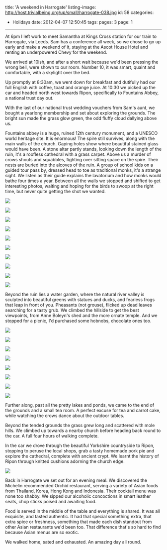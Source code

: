 title: 'A weekend in Harrogate'
listing-image: http://host.trivialbeing.org/up/small/harrogate-038.jpg
id: 58
categories:
  - Holidays
date: 2012-04-07 12:50:45
tags:
pages: 3
page: 1
---

At 6pm I left work to meet Samantha at Kings Cross station for our train to Harrogate, via Leeds. Sam has a conference all week, so we chose to go up early and make a weekend of it, staying at the Ascot House Hotel and renting an underpowered Chevy for the weekend.

We arrived at 10ish, and after a short wait because we'd been pressing the wrong bell, were shown to our room. Number 10, it was smart, quaint and comfortable, with a skylight over the bed.

Up promptly at 8:30am, we went down for breakfast and dutifully had our full English with coffee, toast and orange juice. At 10:30 we picked up the car and headed north west towards Ripon, specifically to Fountains Abbey, a national trust day out.

With the last of our national trust wedding vouchers from Sam's aunt, we bought a yearlong membership and set about exploring the grounds. The bright sun made the grass glow green, the odd fluffy cloud dallying above us.

Fountains abbey is a huge, ruined 12th century monument, and a UNESCO world heritage site. It is enormous! The spire still survives, along with the main walls of the church. Gaping holes show where beautiful stained glass would have been. A stone altar partly stands, looking down the length of the ruin, it's a roofless cathedral with a grass carpet. Above us a murder of crows shouts and squabbles, fighting over sitting space on the spire. Their nests are buried into the alcoves of the ruin. A group of school kids on a guided tour pass by, dressed head to toe as traditional monks, it's a strange sight. We listen as their guide explains the lavatorium and how monks would bathe four times a year. Between all the walls we stopped and shifted to get interesting photos, waiting and hoping for the birds to swoop at the right time, but never quite getting the shot we wanted.

[![](http://host.trivialbeing.org/up/small/harrogate-002.jpg)](http://host.trivialbeing.org/up/harrogate-002.jpg)

[![](http://host.trivialbeing.org/up/small/harrogate-003.jpg)](http://host.trivialbeing.org/up/harrogate-003.jpg)

[![](http://host.trivialbeing.org/up/small/harrogate-005.jpg)](http://host.trivialbeing.org/up/harrogate-005.jpg)

[![](http://host.trivialbeing.org/up/small/harrogate-006.jpg)](http://host.trivialbeing.org/up/harrogate-006.jpg)

[![](http://host.trivialbeing.org/up/small/harrogate-007.jpg)](http://host.trivialbeing.org/up/harrogate-007.jpg)

[![](http://host.trivialbeing.org/up/small/harrogate-008.jpg)](http://host.trivialbeing.org/up/harrogate-008.jpg)

[![](http://host.trivialbeing.org/up/small/harrogate-009.jpg)](http://host.trivialbeing.org/up/harrogate-009.jpg)

[![](http://host.trivialbeing.org/up/small/harrogate-010.jpg)](http://host.trivialbeing.org/up/harrogate-010.jpg)

[![](http://host.trivialbeing.org/up/small/harrogate-011.jpg)](http://host.trivialbeing.org/up/harrogate-011.jpg)

[![](http://host.trivialbeing.org/up/small/harrogate-012.jpg)](http://host.trivialbeing.org/up/harrogate-012.jpg)

Beyond the ruin lies a water garden, where the natural river valley is sculpted into beautiful greens with statues and ducks, and fearless frogs that leap in front of you. Pheasants (not grouse), flicked up dead leaves searching for a tasty grub. We climbed the hillside to get the best viewpoints, from Anne Boleyn's shed and the more ornate temple. And we stopped for a picnic, I'd purchased some hobnobs, chocolate ones too.

[![](http://host.trivialbeing.org/up/small/harrogate-014.jpg)](http://host.trivialbeing.org/up/harrogate-014.jpg)

[![](http://host.trivialbeing.org/up/small/harrogate-021.jpg)](http://host.trivialbeing.org/up/harrogate-021.jpg)

[![](http://host.trivialbeing.org/up/small/harrogate-016.jpg)](http://host.trivialbeing.org/up/harrogate-016.jpg)

[![](http://host.trivialbeing.org/up/small/harrogate-017.jpg)](http://host.trivialbeing.org/up/harrogate-017.jpg)

[![](http://host.trivialbeing.org/up/small/harrogate-018.jpg)](http://host.trivialbeing.org/up/harrogate-018.jpg)

[![](http://host.trivialbeing.org/up/small/harrogate-019.jpg)](http://host.trivialbeing.org/up/harrogate-019.jpg)

[![](http://host.trivialbeing.org/up/small/harrogate-020.jpg)](http://host.trivialbeing.org/up/harrogate-020.jpg)

[![](http://host.trivialbeing.org/up/small/harrogate-022.jpg)](http://host.trivialbeing.org/up/harrogate-022.jpg)

Further along, past all the pretty lakes and ponds, we came to the end of the grounds and a small tea room. A perfect excuse for tea and carrot cake, while watching the crows dance about the outdoor tables.

Beyond the tended grounds the grass grew long and scattered with mole hills. We climbed up towards a nearby church before heading back round to the car. A full four hours of walking complete.

In the car we drove through the beautiful Yorkshire countryside to Ripon, stopping to peruse the local shops, grab a tasty homemade pork pie and explore the cathedral, complete with ancient crypt. We learnt the history of Ripon through knitted cushions adorning the church edge.

[![](http://host.trivialbeing.org/up/small/harrogate-023.jpg)](http://host.trivialbeing.org/up/harrogate-023.jpg)

Back in Harrogate we set out for an evening meal. We discovered the Michelin recommended Orchid restaurant, serving a variety of Asian foods from Thailand, Korea, Hong Kong and Indonesia. Their cocktail menu was none too shabby. We sipped our alcoholic concoctions in smart leather seats, chop sticks poised and awaiting food.

Food is served in the middle of the table and everything is shared. It was all exquisite, and tasted authentic. It had that special something extra, that extra spice or freshness, something that made each dish standout from other Asian restaurants we'd been too. That difference that's so hard to find because Asian menus are so exotic.

We walked home, sated and exhausted. An amazing day all round.

